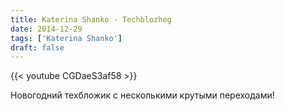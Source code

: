 ```yaml
---
title: Katerina Shanko - Techblozheg
date: 2014-12-29
tags: ['Katerina Shanko']
draft: false
---
```

{{< youtube CGDaeS3af58 >}}

<p>Новогодний техбложик с несколькими крутыми переходами!</p>
